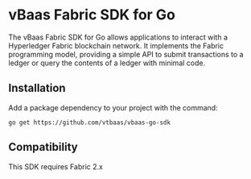 # vBaas Fabric SDK for Go
The vBaas Fabric SDK for Go allows applications to interact with a Hyperledger Fabric blockchain network. It implements the Fabric programming model, providing a simple API to submit transactions to a ledger or query the contents of a ledger with minimal code.

## Installation
Add a package dependency to your project with the command:
```
go get https://github.com/vtbaas/vbaas-go-sdk
```

## Compatibility
This SDK requires Fabric 2.x